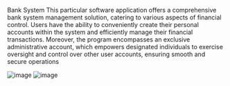 Bank System
This particular software application offers a comprehensive bank system management solution, catering to various aspects of financial control. Users have the ability to conveniently create their personal accounts within the system and efficiently manage their financial transactions. Moreover, the program encompasses an exclusive administrative account, which empowers designated individuals to exercise oversight and control over other user accounts, ensuring smooth and secure operations





















![image](https://github.com/iskolya/BankSystem/assets/129106958/c8767cec-06aa-46a4-8729-21c3466325a4)
![image](https://github.com/iskolya/BankSystem/assets/129106958/b9a2d688-b12e-4c84-b6aa-682e79c43fb4)
